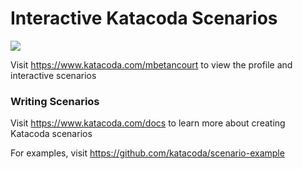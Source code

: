 # Interactive Katacoda Scenarios

[![](http://shields.katacoda.com/katacoda/mbetancourt/count.svg)](https://www.katacoda.com/mbetancourt "Get your profile on Katacoda.com")

Visit https://www.katacoda.com/mbetancourt to view the profile and interactive scenarios

### Writing Scenarios
Visit https://www.katacoda.com/docs to learn more about creating Katacoda scenarios

For examples, visit https://github.com/katacoda/scenario-example
